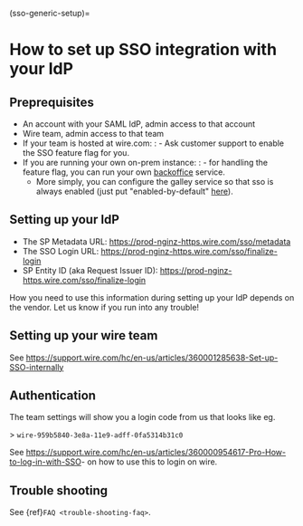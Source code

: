 (sso-generic-setup)=

# How to set up SSO integration with your IdP

## Preprequisites

- An account with your SAML IdP, admin access to that account
- Wire team, admin access to that team
- If your team is hosted at wire.com:
  : - Ask customer support to enable the SSO feature flag for you.
- If you are running your own on-prem instance:
  : - for handling the feature flag, you can run your own [backoffice](https://github.com/wireapp/wire-server-deploy/tree/259cd2664a4e4d890be797217cc715499d72acfc/charts/backoffice) service.
  - More simply, you can configure the galley service so that sso is always enabled (just put "enabled-by-default" [here](https://github.com/wireapp/wire-server-deploy/blob/a4a35b65b2312995729b0fc2a04461508cb12de7/values/wire-server/prod-values.example.yaml#L134)).

## Setting up your IdP

- The SP Metadata URL: <https://prod-nginz-https.wire.com/sso/metadata>
- The SSO Login URL: <https://prod-nginz-https.wire.com/sso/finalize-login>
- SP Entity ID (aka Request Issuer ID): <https://prod-nginz-https.wire.com/sso/finalize-login>

How you need to use this information during setting up your IdP
depends on the vendor.  Let us know if you run into any trouble!

## Setting up your wire team

See <https://support.wire.com/hc/en-us/articles/360001285638-Set-up-SSO-internally>

## Authentication

The team settings will show you a login code from us that looks like
eg.

\> `wire-959b5840-3e8a-11e9-adff-0fa5314b31c0`

See
<https://support.wire.com/hc/en-us/articles/360000954617-Pro-How-to-log-in-with-SSO>-
on how to use this to login on wire.

## Trouble shooting

See {ref}`FAQ <trouble-shooting-faq>`.
